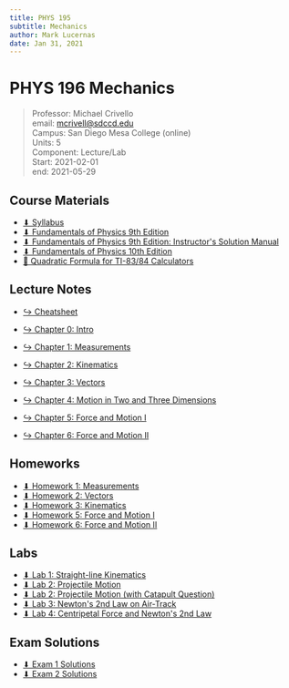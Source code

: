 ```yaml
---
title: PHYS 195
subtitle: Mechanics
author: Mark Lucernas
date: Jan 31, 2021
---
```



# PHYS 196 Mechanics
> Professor: Michael Crivello<br>
> email: mcrivell@sdccd.edu<br>
> Campus: San Diego Mesa College (online)<br>
> Units: 5<br>
> Component: Lecture/Lab<br>
> Start: 2021-02-01<br>
> end: 2021-05-29<br>

## Course Materials

- [⬇ Syllabus](file:../../../files/winter-2021/PHYS-195/syllabus.pdf)
- [⬇ Fundamentals of Physics 9th Edition](file:../../../files/winter-2021/PHYS-195/FundamentalsOfPhysics_9thEdition.pdf)
- [⬇ Fundamentals of Physics 9th Edition: Instructor's Solution Manual](file:../../../files/winter-2021/PHYS-195/FundamentalsOfPhysics_9thEdition_InstructorSolutionManual.pdf)
- [⬇ Fundamentals of Physics 10th Edition](file:../../../files/winter-2021/PHYS-195/FundamentalsOfPhysics_10thEdition.pdf)
- [📄 Quadratic Formula for TI-83/84 Calculators](https://brownmath.com/ti83/quadrat.htm)

## Lecture Notes

- [↪ Cheatsheet](chapters/cheatsheet)

- [↪ Chapter 0: Intro](chapters/ch-0)
- [↪ Chapter 1: Measurements](chapters/ch-1)
- [↪ Chapter 2: Kinematics](chapters/ch-2)
- [↪ Chapter 3: Vectors](chapters/ch-3)
- [↪ Chapter 4: Motion in Two and Three Dimensions](chapters/ch-4)
- [↪ Chapter 5: Force and Motion I](chapters/ch-5)
- [↪ Chapter 6: Force and Motion II](chapters/ch-6)

## Homeworks

- [⬇ Homework 1: Measurements](file:../../../files/winter-2021/PHYS-195/homeworks/homework1.pdf)
- [⬇ Homework 2: Vectors](file:../../../files/winter-2021/PHYS-195/homeworks/homework2.pdf)
- [⬇ Homework 3: Kinematics](file:../../../files/winter-2021/PHYS-195/homeworks/homework3.pdf)
- [⬇ Homework 5: Force and Motion I](file:../../../files/winter-2021/PHYS-195/homeworks/homework5.pdf)
- [⬇ Homework 6: Force and Motion II](file:../../../files/winter-2021/PHYS-195/homeworks/homework6.pdf)

## Labs

- [⬇ Lab 1: Straight-line Kinematics](file:../../../files/winter-2021/PHYS-195/labs/lab01.pdf)
- [⬇ Lab 2: Projectile Motion](file:../../../files/winter-2021/PHYS-195/labs/lab02.pdf)
- [⬇ Lab 2: Projectile Motion (with Catapult Question)](file:../../../files/winter-2021/PHYS-195/labs/lab02_with_catapult.pdf)
- [⬇ Lab 3: Newton's 2nd Law on Air-Track](file:../../../files/winter-2021/PHYS-195/labs/lab03.pdf)
- [⬇ Lab 4: Centripetal Force and Newton's 2nd Law](file:../../../files/winter-2021/PHYS-195/labs/lab04.pdf)

## Exam Solutions

- [⬇ Exam 1 Solutions](file:../../../files/winter-2021/PHYS-195/exam/exam-1_solutions.pdf)
- [⬇ Exam 2 Solutions](file:../../../files/winter-2021/PHYS-195/exam/exam-2_solutions.pdf)

